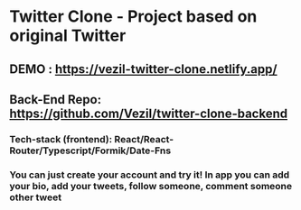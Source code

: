 # Twitter Clone - Project based on original Twitter

## DEMO : https://vezil-twitter-clone.netlify.app/

## Back-End Repo: https://github.com/Vezil/twitter-clone-backend

### Tech-stack (frontend): React/React-Router/Typescript/Formik/Date-Fns

### You can just create your account and try it! In app you can add your bio, add your tweets, follow someone, comment someone other tweet

